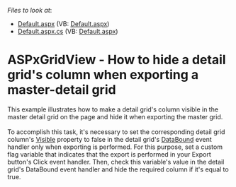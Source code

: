 <!-- default file list -->
*Files to look at*:

* [Default.aspx](./CS/Default.aspx) (VB: [Default.aspx](./VB/Default.aspx))
* [Default.aspx.cs](./CS/Default.aspx.cs) (VB: [Default.aspx](./VB/Default.aspx))
<!-- default file list end -->
# ASPxGridView - How to hide a detail grid's column when exporting a master-detail grid


<p>This example illustrates how to make a detail grid's column visible in the master detail grid on the page and hide it when exporting the master grid.<br><br>To accomplish this task, it's necessary to set the corresponding detail grid column's <a href="https://documentation.devexpress.com/AspNet/DevExpress.Web.WebColumnBase.Visible.property">Visible</a> property to false in the detail grid's <a href="https://documentation.devexpress.com/AspNet/DevExpress.Web.ASPxDataWebControlBase.DataBound.event">DataBound</a> event handler only when exporting is performed. For this purpose, set a custom flag variable that indicates that the export is performed in your Export button's Click event handler. Then, check this variable's value in the detail grid's DataBound event handler and hide the required column if it's equal to true.</p>

<br/>


